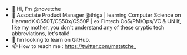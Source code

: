 - 👋 Hi, I’m @novetche
- 👀 Associate Product Manager @thiga | learning Computer Science on HarvardX CS50T/CS50x/CS50P | ex Fintech CoS/PM/Ops/VC & UN If, like my mother, you don't understand any of these cryptic tech abbreviations, let's talk!
- 💞️ I’m looking to learn on GitHub.
- 📫 How to reach me : https://twitter.com/matetche_
